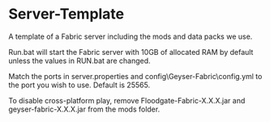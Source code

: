 # Server-Template
A template of a Fabric server including the mods
and data packs we use.

Run.bat will start the Fabric server with 10GB
of allocated RAM by default unless the values
in RUN.bat are changed. 

Match the ports in server.properties and
config\Geyser-Fabric\config.yml to the port you
wish to use. Default is 25565.

To disable cross-platform play, remove
Floodgate-Fabric-X.X.X.jar and
geyser-fabric-X.X.X.jar from the
mods folder.
